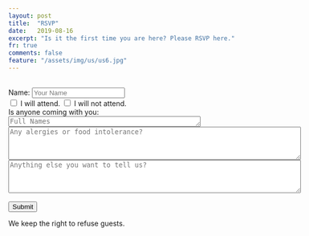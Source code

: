 ```yaml
---
layout: post
title:  "RSVP"
date:   2019-08-16
excerpt: "Is it the first time you are here? Please RSVP here."
fr: true
comments: false
feature: "/assets/img/us/us6.jpg"
---
```

<br/>
<form action="http://getsimpleform.com/messages?form_api_token=e184e367746131b0bf2461bad87f8cd4" method="post">
<label for='name'>Name:       </label><input type='text' id='name' name='name' placeholder='Your Name'/><br/>
<div class="checkbox"><label><input type="checkbox" name='response' value='Yes'>  I will attend.
<input type="checkbox" name='response2' value='No'>  I will not attend. <br/></label></div>
Is anyone coming with you:  <textarea id='names' name='names' placeholder='Full Names' rows='1' cols='45'></textarea><br/>
<textarea id='food' name='food' placeholder='Any alergies or food intolerance?' rows='4' cols='70'></textarea><br/>
<textarea id='message' name='message' placeholder='Anything else you want to tell us?' rows='4' cols='70'></textarea><br/><br/>
<input type='submit' value='Submit'/>
<input type="hidden" name="redirect_to" value="https://helena-benoit.github.io//thanks-en/"/>	
</form>


We keep the right to refuse guests.